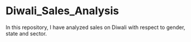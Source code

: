 # Diwali_Sales_Analysis
In this repository, I have analyzed sales on Diwali with respect to gender, state and sector.
